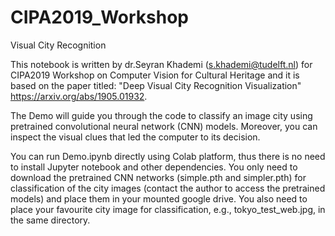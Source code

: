 # CIPA2019_Workshop
Visual City Recognition 

This notebook is written by dr.Seyran Khademi (s.khademi@tudelft.nl) for CIPA2019 Workshop on Computer Vision for Cultural Heritage and it is based on the paper titled: "Deep Visual City Recognition Visualization" https://arxiv.org/abs/1905.01932.

The Demo will guide you through the code to classify an image city using pretrained convolutional neural network (CNN) models. Moreover, you can inspect the visual clues that led the computer to its decision. 

You can run Demo.ipynb directly using Colab platform, thus there is no need to install Jupyter notebook and other dependencies.  You only need to download the pretrained CNN networks (simple.pth and simpler.pth) for classification of the city images (contact the author to access the pretrained models) and place them in your mounted google drive. You also need to place your favourite city image for classification, e.g., tokyo_test_web.jpg, in the same directory. 
